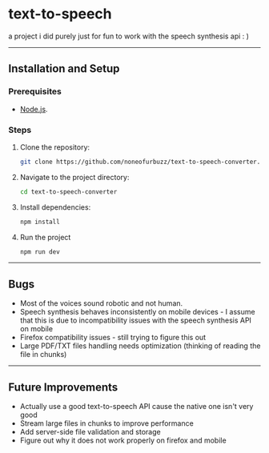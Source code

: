 # text-to-speech
a project i did purely just for fun to work with the speech synthesis api : )

---

## Installation and Setup

### Prerequisites
- [Node.js](https://nodejs.org/).

### Steps
1. Clone the repository:
   ```bash
   git clone https://github.com/noneofurbuzz/text-to-speech-converter.git
   ```
2. Navigate to the project directory:
   ```bash
   cd text-to-speech-converter
   ```
3. Install dependencies:
   ```bash
   npm install
   ```
4. Run the project
   ```bash
   npm run dev
   ```
---

## Bugs
- Most of the voices sound robotic and not human.
- Speech synthesis behaves inconsistently on mobile devices - I assume that this is due to incompatibility issues with the speech synthesis API on mobile
- Firefox compatibility issues - still trying to figure this out
- Large PDF/TXT files handling needs optimization (thinking of reading the file in chunks)
---
## Future Improvements
- Actually use a good text-to-speech API cause the native one isn't very good
- Stream large files in chunks to improve performance
- Add server-side file validation and storage
- Figure out why it does not work properly on firefox and mobile

